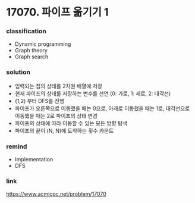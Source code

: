 # 17070. 파이프 옮기기 1

### classification
* Dynamic programming
* Graph theory
* Graph search

### solution
* 입력되는 집의 상태를 2차원 배열에 저장
* 현재 파이프의 상태를 저장하는 변수를 선언 (0: 가로, 1: 세로, 2: 대각선)
* (1,2) 부터 DFS를 진행
* 파이프가 오른쪽으로 이동했을 때는 0으로, 아래로 이동했을 때는 1로, 대각선으로 이동했을 때는 2로 파이프의 상태 변경
* 파이프의 상태에 따라 이동할 수 있는 모든 방향 탐색
* 파이프의 끝이 (N, N)에 도착하는 횟수 카운트

### remind
* Implementation
* DFS

### link
https://www.acmicpc.net/problem/17070